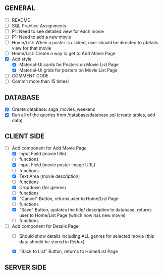 ## GENERAL
- [ ] README
- [ ] SQL Practice Assignments
- [ ] P1: Need to see detailed view for each movie
- [ ] P1: Need to add a new movie
- [ ] Home/List: When a poster is clicked, user should be directed to /details view for that movie
- [ ] Home/List: Create a way to get to Add Movie Page
- [x] Add style
    - [x] Material-UI cards for Posters on Movie List Page
    - [x] Material-UI grids for posters on Movie List Page
- [ ] COMMENT CODE
- [ ] Commit more than 15 times!

## DATABASE
- [x] Create database: saga_movies_weekend
- [x] Run all of the queries from /database/database.sql (create tables, add data)

## CLIENT SIDE
- [ ] Add component for Add Movie Page
    - [x] Input Field (movie title)
    - [ ] functions
    - [x] Input Field (movie poster image URL)
    - [ ] functions
    - [x] Text Area (movie description)
    - [ ] functions
    - [x] Dropdown (for genres)
    - [ ] functions
    - [x] "Cancel" Button, returns user to Home/List Page
    - [ ] functions
    - [x] "Save" Button, updates the title/ description to database, returns user to Home/List Page (which now has new movie)
    - [ ] functions
- [ ] Add component for Details Page
    - [ ] Should show details including ALL genres for selected movie (this data should be stored in Redux)
    - [x] "Back to List" Button, returns to Home/List Page




## SERVER SIDE





